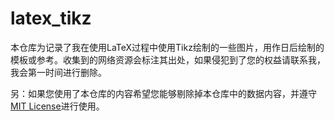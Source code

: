 # latex_tikz

本仓库为记录了我在使用LaTeX过程中使用Tikz绘制的一些图片，用作日后绘制的模板或参考。收集到的网络资源会标注其出处，如果侵犯到了您的权益请联系我，我会第一时间进行删除。

另：如果您使用了本仓库的内容希望您能够剔除掉本仓库中的数据内容，并遵守 [MIT License](https://github.com/yanghaa/latex_tikz/blob/master/LICENSE)进行使用。
